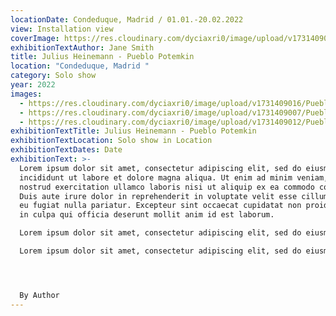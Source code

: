 ```yaml
---
locationDate: Condeduque, Madrid / 01.01.-20.02.2022
view: Installation view
coverImage: https://res.cloudinary.com/dyciaxri0/image/upload/v1731409012/Pueblo%20Potemkin/Pueblo1_zawh2z.jpg
exhibitionTextAuthor: Jane Smith
title: Julius Heinemann - Pueblo Potemkin
location: "Condeduque, Madrid "
category: Solo show
year: 2022
images:
  - https://res.cloudinary.com/dyciaxri0/image/upload/v1731409016/Pueblo%20Potemkin/pueblo2_pfgdcs.jpg
  - https://res.cloudinary.com/dyciaxri0/image/upload/v1731409007/Pueblo%20Potemkin/pueblo4_xnjsmx.jpg
  - https://res.cloudinary.com/dyciaxri0/image/upload/v1731409012/Pueblo%20Potemkin/Pueblo1_zawh2z.jpg
exhibitionTextTitle: Julius Heinemann - Pueblo Potemkin
exhibitionTextLocation: Solo show in Location
exhibitionTextDates: Date
exhibitionText: >-
  Lorem ipsum dolor sit amet, consectetur adipiscing elit, sed do eiusmod tempor
  incididunt ut labore et dolore magna aliqua. Ut enim ad minim veniam, quis
  nostrud exercitation ullamco laboris nisi ut aliquip ex ea commodo consequat.
  Duis aute irure dolor in reprehenderit in voluptate velit esse cillum dolore
  eu fugiat nulla pariatur. Excepteur sint occaecat cupidatat non proident, sunt
  in culpa qui officia deserunt mollit anim id est laborum.

  Lorem ipsum dolor sit amet, consectetur adipiscing elit, sed do eiusmod tempor incididunt ut labore et dolore magna aliqua. Ut enim ad minim veniam, quis nostrud exercitation ullamco laboris nisi ut aliquip ex ea commodo consequat. Duis aute irure dolor in reprehenderit in voluptate velit esse cillum dolore eu fugiat nulla pariatur. Excepteur sint occaecat cupidatat non proident, sunt in culpa qui officia deserunt mollit anim id est laborum.

  Lorem ipsum dolor sit amet, consectetur adipiscing elit, sed do eiusmod tempor incididunt ut labore et dolore magna aliqua. Ut enim ad minim veniam, quis nostrud exercitation ullamco laboris nisi ut aliquip ex ea commodo consequat. Duis aute irure dolor in reprehenderit in voluptate velit esse cillum dolore eu fugiat nulla pariatur. Excepteur sint occaecat cupidatat non proident, sunt in culpa qui officia deserunt mollit anim id est laborum.




  B﻿y Author
---
```

